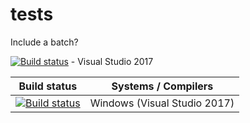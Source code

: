 # tests

Include a batch?

[![Build status](https://ci.appveyor.com/api/projects/status/18onpkt3062jk5lc/branch/main?svg=true)](https://ci.appveyor.com/project/richipower/tests/branch/main) - Visual Studio 2017


| Build status | Systems / Compilers |
| - | - |
| [![Build status](https://ci.appveyor.com/api/projects/status/18onpkt3062jk5lc/branch/main?svg=true)](https://ci.appveyor.com/project/richipower/tests/branch/main)      | Windows (Visual Studio 2017) |


